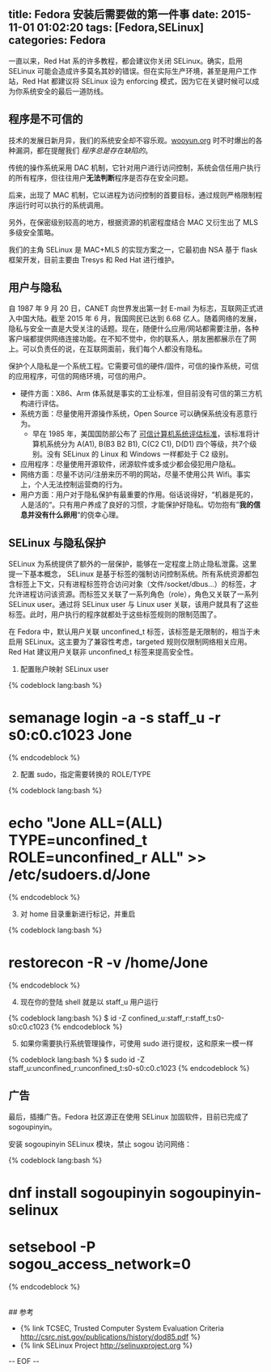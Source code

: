 title: Fedora 安装后需要做的第一件事
date: 2015-11-01 01:02:20
tags: [Fedora,SELinux]
categories: Fedora
---

一直以来，Red Hat 系的许多教程，都会建议你关闭 SELinux。确实，启用 SELinux 可能会造成许多莫名其妙的错误。但在实际生产环境，甚至是用户工作站，Red Hat 都建议将 SELinux 设为 enforcing 模式，因为它在关键时候可以成为你系统安全的最后一道防线。

## 程序是不可信的

技术的发展日新月异，我们的系统安全却不容乐观。[wooyun.org](http://www.wooyun.org) 时不时爆出的各种漏洞，都在提醒我们 *程序总是存在缺陷的*。

传统的操作系统采用 DAC 机制，它针对用户进行访问控制，系统会信任用户执行的所有程序，但往往用户**无法判断**程序是否存在安全问题。

后来，出现了 MAC 机制，它以进程为访问控制的首要目标，通过规则严格限制程序运行时可以执行的系统调用。

另外，在保密级别较高的地方，根据资源的机密程度结合 MAC 又衍生出了 MLS 多级安全策略。

我们的主角 SELinux 是 MAC+MLS 的实现方案之一，它最初由 NSA 基于 flask 框架开发，目前主要由 Tresys 和 Red Hat 进行维护。

## 用户与隐私

自 1987 年 9 月 20 日，CANET 向世界发出第一封 E-mail 为标志，互联网正式进入中国大陆。截至 2015 年 6 月，我国网民已达到 6.68 亿人。随着网络的发展，隐私与安全一直是大受关注的话题。现在，随便什么应用/网站都需要注册，各种客户端都提供网络连接功能。在不知不觉中，你的联系人，朋友圈都展示在了网上。可以负责任的说，在互联网面前，我们每个人都没有隐私。

保护个人隐私是一个系统工程。它需要可信的硬件/固件，可信的操作系统，可信的应用程序，可信的网络环境，可信的用户。

- 硬件方面：X86、Arm 体系就是事实的工业标准，但目前没有可信的第三方机构进行评估。
- 系统方面：尽量使用开源操作系统，Open Source 可以确保系统没有恶意行为。
  - 早在 1985 年，美国国防部公布了 [可信计算机系统评估标准](http://csrc.nist.gov/publications/history/dod85.pdf)，该标准将计算机系统分为 A(A1), B(B3 B2 B1), C(C2 C1), D(D1) 四个等级，共7个级别。没有 SELinux 的 Linux 和 Windows 一样都处于 C2 级别。
- 应用程序：尽量使用开源软件，闭源软件或多或少都会侵犯用户隐私。
- 网络方面：尽量不访问/注册来历不明的网站，尽量不使用公共 Wifi。事实上，个人无法控制运营商的行为。
- 用户方面：用户对于隐私保护有最重要的作用。俗话说得好，“机器是死的，人是活的“。只有用户养成了良好的习惯，才能保护好隐私。切勿抱有”**我的信息并没有什么卵用**“的侥幸心理。

## SELinux 与隐私保护

SELinux 为系统提供了额外的一层保护，能够在一定程度上防止隐私泄露。这里提一下基本概念， SELinux 是基于标签的强制访问控制系统。所有系统资源都包含标签上下文，只有进程标签符合访问对象（文件/socket/dbus...）的标签，才允许进程访问该资源。而标签又关联了一系列角色（role），角色又关联了一系列 SELinux user。通过将 SELinux user 与 Linux user 关联，该用户就具有了这些标签。此时，用户执行的程序就都处于这些标签规则的限制范围了。

在 Fedora 中，默认用户关联 unconfined_t 标签，该标签是无限制的，相当于未启用 SELinux。这主要为了兼容性考虑，targeted 规则仅限制网络相关应用。Red Hat 建议用户关联非 unconfined_t 标签来提高安全性。

1. 配置账户映射 SELinux user

{% codeblock lang:bash %}
# semanage login -a -s staff_u -r s0:c0.c1023 Jone
{% endcodeblock %}

2. 配置 sudo，指定需要转换的 ROLE/TYPE

{% codeblock lang:bash %}
# echo "Jone ALL=(ALL) TYPE=unconfined_t ROLE=unconfined_r ALL" >> /etc/sudoers.d/Jone
{% endcodeblock %}

3. 对 home 目录重新进行标记，并重启

{% codeblock lang:bash %}
# restorecon -R -v /home/Jone
{% endcodeblock %}

4. 现在你的登陆 shell 就是以 staff_u 用户运行

{% codeblock lang:bash %}
$ id -Z
confined_u:staff_r:staff_t:s0-s0:c0.c1023
{% endcodeblock %}

5. 如果你需要执行系统管理操作，可使用 sudo 进行提权，这和原来一模一样

{% codeblock lang:bash %}
$ sudo id -Z
staff_u:unconfined_r:unconfined_t:s0-s0:c0.c1023
{% endcodeblock %}

## 广告

最后，插播广告。Fedora 社区源正在使用 SELinux 加固软件，目前已完成了 sogoupinyin。

安装 sogoupinyin SELinux 模块，禁止 sogou 访问网络：

{% codeblock lang:bash %}
# dnf install sogoupinyin sogoupinyin-selinux
# setsebool -P sogou_access_network=0
{% endcodeblock %}

<br/>
## 参考

- {% link TCSEC, Trusted Computer System Evaluation Criteria http://csrc.nist.gov/publications/history/dod85.pdf %}
- {% link SELinux Project http://selinuxproject.org %}

-- EOF --
